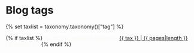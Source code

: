 <h1>Blog tags</h1>

{% set taxlist = taxonomy.taxonomy()["tag"] %}

{% if taxlist %}
<span class="tags" style="color:#f8f8f2">
{% for tax, pages in taxlist %}
    <a class="label label-rounded" href="/blog/tag{{ config.system.param_sep }}{{ tax }}">{{ tax }} | {{ pages|length }}</a>
{% endfor %}
</span>
{% endif %}
